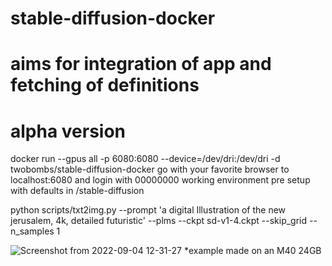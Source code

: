 # stable-diffusion-docker
# aims for integration of app and fetching of definitions 
# alpha version 

docker run --gpus all -p 6080:6080 --device=/dev/dri:/dev/dri -d twobombs/stable-diffusion-docker
go with your favorite browser to localhost:6080 and login with 00000000 
working environment pre setup with defaults in /stable-diffusion

python scripts/txt2img.py --prompt 'a digital Illustration of the new jerusalem, 4k, detailed futuristic' --plms --ckpt sd-v1-4.ckpt --skip_grid --n_samples 1

![Screenshot from 2022-09-04 12-31-27](https://user-images.githubusercontent.com/12692227/188309043-7a83928f-860c-475a-bb99-bf037a613af8.png)
*example made on an M40 24GB
